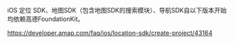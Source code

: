 iOS 定位 SDK、地图SDK（包含地图SDK的搜索模块）、导航SDK自以下版本开始均依赖高德FoundationKit。


https://developer.amap.com/faq/ios/location-sdk/create-project/43164